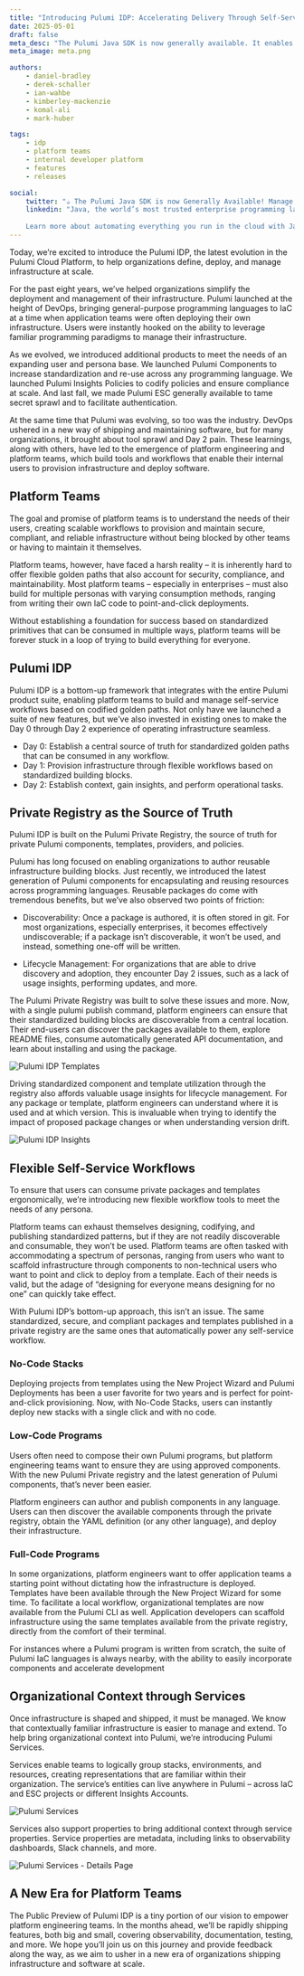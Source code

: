 ```yaml
---
title: "Introducing Pulumi IDP: Accelerating Delivery Through Self-Serve Platforms"
date: 2025-05-01
draft: false
meta_desc: "The Pulumi Java SDK is now generally available. It enables organizations of all sizes to build infrastructure using a proven, safe, and familiar language."
meta_image: meta.png

authors:
    - daniel-bradley
    - derek-schaller
    - ian-wahbe
    - kimberley-mackenzie
    - komal-ali
    - mark-huber

tags:
    - idp
    - platform teams
    - internal developer platform
    - features
    - releases

social:
    twitter: "☕ The Pulumi Java SDK is now Generally Available! Manage your infrastructure using the composable, strongly typed programming language you already know and love - now including the powerful Pulumi Automation API!"
    linkedin: "Java, the world’s most trusted enterprise programming language, is now generally available in Pulumi. You can now leverage Java’s familiar, expressive, and safe syntax to manage your infrastructure in a composable and scalable way.
    
    Learn more about automating everything you run in the cloud with Java: [Link]"
---
```


Today, we’re excited to introduce the Pulumi IDP, the latest evolution in the Pulumi Cloud Platform, to help organizations define, deploy, and manage infrastructure at scale.

<!--more-->

For the past eight years, we’ve helped organizations simplify the deployment and management of their infrastructure. Pulumi launched at the height of DevOps, bringing general-purpose programming languages to IaC at a time when application teams were often deploying their own infrastructure. Users were instantly hooked on the ability to leverage familiar programming paradigms to manage their infrastructure. 

As we evolved, we introduced additional products to meet the needs of an expanding user and persona base. We launched Pulumi Components to increase standardization and re-use across any programming language. We launched Pulumi Insights Policies to codify policies and ensure compliance at scale. And last fall, we made Pulumi ESC generally available to tame secret sprawl and to facilitate authentication. 

At the same time that Pulumi was evolving, so too was the industry. DevOps ushered in a new way of shipping and maintaining software, but for many organizations, it brought about tool sprawl and Day 2 pain. These learnings, along with others, have led to the emergence of platform engineering and platform teams, which build tools and workflows that enable their internal users to provision infrastructure and deploy software. 

## Platform Teams

The goal and promise of platform teams is to understand the needs of their users, creating scalable workflows to provision and maintain secure, compliant, and reliable infrastructure without being blocked by other teams or having to maintain it themselves.

Platform teams, however, have faced a harsh reality – it is inherently hard to offer flexible golden paths that also account for security, compliance, and maintainability. Most platform teams – especially in enterprises – must also build for multiple personas with varying consumption methods, ranging from writing their own IaC code to point-and-click deployments.

Without establishing a foundation for success based on standardized primitives that can be consumed in multiple ways, platform teams will be forever stuck in a loop of trying to build everything for everyone.

## Pulumi IDP

Pulumi IDP is a bottom-up framework that integrates with the entire Pulumi product suite, enabling platform teams to build and manage self-service workflows based on codified golden paths. Not only have we launched a suite of new features, but we’ve also invested in existing ones to make the Day 0 through Day 2 experience of operating infrastructure seamless.

* Day 0: Establish a central source of truth for standardized golden paths that can be consumed in any workflow.
* Day 1: Provision infrastructure through flexible workflows based on standardized building blocks.
* Day 2: Establish context, gain insights, and perform operational tasks.

## Private Registry as the Source of Truth

Pulumi IDP is built on the Pulumi Private Registry, the source of truth for private Pulumi components, templates, providers, and policies.

Pulumi has long focused on enabling organizations to author reusable infrastructure building blocks. Just recently, we introduced the latest generation of Pulumi components for encapsulating and reusing resources across programming languages. Reusable packages do come with tremendous benefits, but we’ve also observed two points of friction:

* Discoverability: Once a package is authored, it is often stored in git. For most organizations, especially enterprises, it becomes effectively undiscoverable; if a package isn’t discoverable, it won’t be used, and instead, something one-off will be written.

* Lifecycle Management: For organizations that are able to drive discovery and adoption, they encounter Day 2 issues, such as a lack of usage insights, performing updates, and more.

The Pulumi Private Registry was built to solve these issues and more. Now, with a single pulumi publish command, platform engineers can ensure that their standardized building blocks are discoverable from a central location. Their end-users can discover the packages available to them, explore README files, consume automatically generated API documentation, and learn about installing and using the package.

![Pulumi IDP Templates](registry-main.jpg)

Driving standardized component and template utilization through the registry also affords valuable usage insights for lifecycle management. For any package or template, platform engineers can understand where it is used and at which version. This is invaluable when trying to identify the impact of proposed package changes or when understanding version drift.

![Pulumi IDP Insights](registry-insights.jpg)

## Flexible Self-Service Workflows  

To ensure that users can consume private packages and templates ergonomically, we’re introducing new flexible workflow tools to meet the needs of any persona.

Platform teams can exhaust themselves designing, codifying, and publishing standardized patterns, but if they are not readily discoverable and consumable, they won’t be used. Platform teams are often tasked with accommodating a spectrum of personas, ranging from users who want to scaffold infrastructure through components to non-technical users who want to point and click to deploy from a template. Each of their needs is valid, but the adage of “designing for everyone means designing for no one” can quickly take effect.

With Pulumi IDP’s bottom-up approach, this isn’t an issue. The same standardized, secure, and compliant packages and templates published in a private registry are the same ones that automatically power any self-service workflow.

### No-Code Stacks

Deploying projects from templates using the New Project Wizard and Pulumi Deployments has been a user favorite for two years and is perfect for point-and-click provisioning. Now, with No-Code Stacks, users can instantly deploy new stacks with a single click and with no code.

### Low-Code Programs

Users often need to compose their own Pulumi programs, but platform engineering teams want to ensure they are using approved components. With the new Pulumi Private registry and the latest generation of Pulumi components, that’s never been easier.

Platform engineers can author and publish components in any language. Users can then discover the available components through the private registry, obtain the YAML definition (or any other language), and deploy their infrastructure.

### Full-Code Programs

In some organizations, platform engineers want to offer application teams a starting point without dictating how the infrastructure is deployed. Templates have been available through the New Project Wizard for some time. To facilitate a local workflow, organizational templates are now available from the Pulumi CLI as well. Application developers can scaffold infrastructure using the same templates available from the private registry, directly from the comfort of their terminal.

For instances where a Pulumi program is written from scratch, the suite of Pulumi IaC languages is always nearby, with the ability to easily incorporate components and accelerate development

## Organizational Context through Services

Once infrastructure is shaped and shipped, it must be managed. We know that contextually familiar infrastructure is easier to manage and extend. To help bring organizational context into Pulumi, we’re introducing Pulumi Services.

Services enable teams to logically group stacks, environments, and resources, creating representations that are familiar within their organization. The service’s entities can live anywhere in Pulumi – across IaC and ESC projects or different Insights Accounts.

![Pulumi Services](services-home.jpg)

Services also support properties to bring additional context through service properties. Service properties are metadata, including links to observability dashboards, Slack channels, and more.

![Pulumi Services - Details Page](services-details.jpg)

## A New Era for Platform Teams

The Public Preview of Pulumi IDP is a tiny portion of our vision to empower platform engineering teams. In the months ahead, we’ll be rapidly shipping features, both big and small, covering observability, documentation, testing, and more. We hope you’ll join us on this journey and provide feedback along the way, as we aim to usher in a new era of organizations shipping infrastructure and software at scale.
